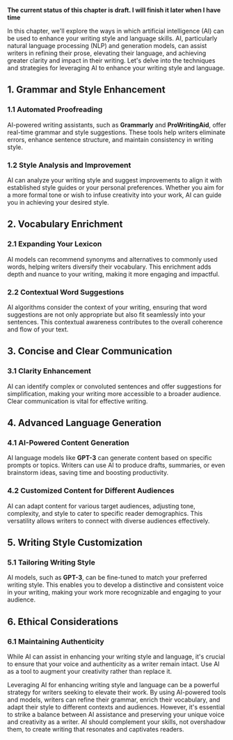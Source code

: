 **The current status of this chapter is draft. I will finish it later when I have time**

In this chapter, we'll explore the ways in which artificial intelligence (AI) can be used to enhance your writing style and language skills. AI, particularly natural language processing (NLP) and generation models, can assist writers in refining their prose, elevating their language, and achieving greater clarity and impact in their writing. Let's delve into the techniques and strategies for leveraging AI to enhance your writing style and language.

**1. Grammar and Style Enhancement**
------------------------------------

### 1.1 Automated Proofreading

AI-powered writing assistants, such as **Grammarly** and **ProWritingAid**, offer real-time grammar and style suggestions. These tools help writers eliminate errors, enhance sentence structure, and maintain consistency in writing style.

### 1.2 Style Analysis and Improvement

AI can analyze your writing style and suggest improvements to align it with established style guides or your personal preferences. Whether you aim for a more formal tone or wish to infuse creativity into your work, AI can guide you in achieving your desired style.

**2. Vocabulary Enrichment**
----------------------------

### 2.1 Expanding Your Lexicon

AI models can recommend synonyms and alternatives to commonly used words, helping writers diversify their vocabulary. This enrichment adds depth and nuance to your writing, making it more engaging and impactful.

### 2.2 Contextual Word Suggestions

AI algorithms consider the context of your writing, ensuring that word suggestions are not only appropriate but also fit seamlessly into your sentences. This contextual awareness contributes to the overall coherence and flow of your text.

**3. Concise and Clear Communication**
--------------------------------------

### 3.1 Clarity Enhancement

AI can identify complex or convoluted sentences and offer suggestions for simplification, making your writing more accessible to a broader audience. Clear communication is vital for effective writing.

**4. Advanced Language Generation**
-----------------------------------

### 4.1 AI-Powered Content Generation

AI language models like **GPT-3** can generate content based on specific prompts or topics. Writers can use AI to produce drafts, summaries, or even brainstorm ideas, saving time and boosting productivity.

### 4.2 Customized Content for Different Audiences

AI can adapt content for various target audiences, adjusting tone, complexity, and style to cater to specific reader demographics. This versatility allows writers to connect with diverse audiences effectively.

**5. Writing Style Customization**
----------------------------------

### 5.1 Tailoring Writing Style

AI models, such as **GPT-3**, can be fine-tuned to match your preferred writing style. This enables you to develop a distinctive and consistent voice in your writing, making your work more recognizable and engaging to your audience.

**6. Ethical Considerations**
-----------------------------

### 6.1 Maintaining Authenticity

While AI can assist in enhancing your writing style and language, it's crucial to ensure that your voice and authenticity as a writer remain intact. Use AI as a tool to augment your creativity rather than replace it.

Leveraging AI for enhancing writing style and language can be a powerful strategy for writers seeking to elevate their work. By using AI-powered tools and models, writers can refine their grammar, enrich their vocabulary, and adapt their style to different contexts and audiences. However, it's essential to strike a balance between AI assistance and preserving your unique voice and creativity as a writer. AI should complement your skills, not overshadow them, to create writing that resonates and captivates readers.
